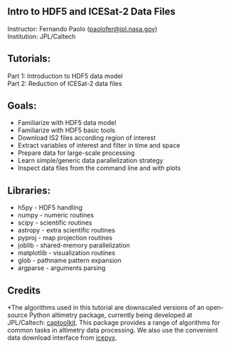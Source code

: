 Intro to HDF5 and ICESat-2 Data Files
-------------------------------------

Instructor: Fernando Paolo (paolofer@jpl.nasa.gov)  
Institution: JPL/Caltech

## Tutorials:  

Part 1: Introduction to HDF5 data model  
Part 2: Reduction of ICESat-2 data files  

## Goals:  

- Familiarize with HDF5 data model  
- Familiarize with HDF5 basic tools  
- Download IS2 files according region of interest  
- Extract variables of interest and filter in time and space  
- Prepare data for large-scale processing  
- Learn simple/generic data parallelization strategy  
- Inspect data files from the command line and with plots  

## Libraries:  

- h5py - HDF5 handling   
- numpy - numeric routines  
- scipy - scientific routines  
- astropy - extra scientific routines
- pyproj - map projection routines   
- joblib - shared-memory parallelization  
- matplotlib - visualization routines  
- glob - pathname pattern expansion  
- argparse - arguments parsing  

## Credits

*The algorithms used in this tutorial are downscaled versions of an open-source Python altimetry package, currently being developed at JPL/Caltech: [captoolkit](https://github.com/fspaolo/captoolkit). This package provides a range of algorithms for common tasks in altimetry data processing. We also use the convenient data download interface from [icepyx](https://github.com/icesat2py/icepyx). 
